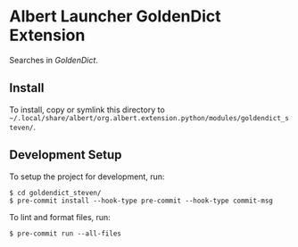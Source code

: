 # Albert Launcher GoldenDict Extension
Searches in *GoldenDict*.

## Install
To install, copy or symlink this directory to `~/.local/share/albert/org.albert.extension.python/modules/goldendict_steven/`.

## Development Setup
To setup the project for development, run:

    $ cd goldendict_steven/
    $ pre-commit install --hook-type pre-commit --hook-type commit-msg

To lint and format files, run:

    $ pre-commit run --all-files
